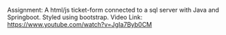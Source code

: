 Assignment: A html/js ticket-form connected to a sql server with Java and Springboot. Styled using bootstrap. 
Video Link: https://www.youtube.com/watch?v=JgIa7Byb0CM

